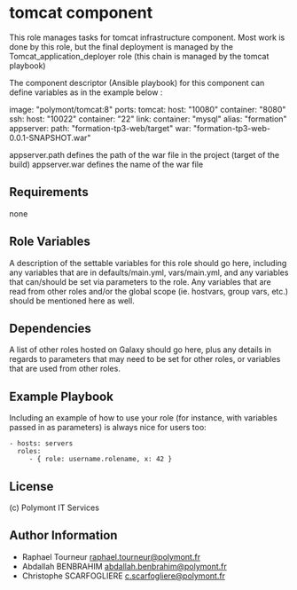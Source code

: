 tomcat component
=========

This role manages tasks for tomcat infrastructure component.
Most work is done by this role, but the final deployment is managed by the Tomcat_application_deployer role (this chain is managed by the tomcat playbook)

The component descriptor (Ansible playbook) for this component can define variables as in the example below :

image: "polymont/tomcat:8"
ports:
  tomcat:
    host: "10080"
    container: "8080"
  ssh:
    host: "10022"
    container: "22"
link:
  container: "mysql"
  alias: "formation" 
appserver:
  path: "formation-tp3-web/target"
  war: "formation-tp3-web-0.0.1-SNAPSHOT.war"

appserver.path defines the path of the war file in the project (target of the build)
appserver.war defines the name of the war file


Requirements
------------

none

Role Variables
--------------

A description of the settable variables for this role should go here, including any variables that are in defaults/main.yml, vars/main.yml, and any variables that can/should be set via parameters to the role. Any variables that are read from other roles and/or the global scope (ie. hostvars, group vars, etc.) should be mentioned here as well.

Dependencies
------------

A list of other roles hosted on Galaxy should go here, plus any details in regards to parameters that may need to be set for other roles, or variables that are used from other roles.

Example Playbook
----------------

Including an example of how to use your role (for instance, with variables passed in as parameters) is always nice for users too:

    - hosts: servers
      roles:
         - { role: username.rolename, x: 42 }

License
-------

(c) Polymont IT Services

Author Information
------------------

- Raphael Tourneur <raphael.tourneur@polymont.fr>
- Abdallah BENBRAHIM <abdallah.benbrahim@polymont.fr>
- Christophe SCARFOGLIERE <c.scarfogliere@polymont.fr>